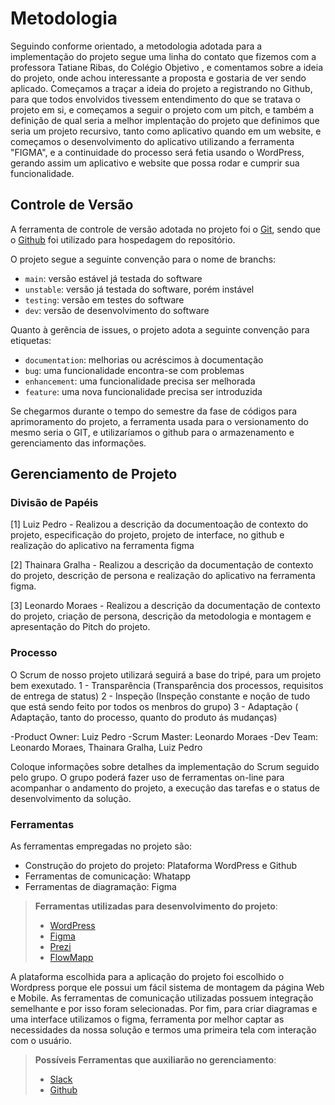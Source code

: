 
# Metodologia

Seguindo conforme orientado, a metodologia adotada para a implementação do projeto segue uma linha do contato que fizemos
com a professora Tatiane Ribas, do Colégio Objetivo , e comentamos sobre a ideia do projeto, onde achou interessante a proposta
e gostaria de ver sendo aplicado. Começamos a traçar a ideia do projeto a registrando no Github, para que todos envolvidos tivessem entendimento
do que se tratava o projeto em si, e começamos a seguir o projeto com um pitch, e também a definição de qual seria a melhor
implentação do projeto que definimos que seria um projeto recursivo, tanto como aplicativo quando em um website, e começamos o desenvolvimento
do aplicativo utilizando a ferramenta "FIGMA", e a continuidade do processo será fetia usando o WordPress, gerando assim um aplicativo e
website que possa rodar e cumprir sua funcionalidade.

## Controle de Versão

A ferramenta de controle de versão adotada no projeto foi o
[Git](https://git-scm.com/), sendo que o [Github](https://github.com)
foi utilizado para hospedagem do repositório.

O projeto segue a seguinte convenção para o nome de branchs:

- `main`: versão estável já testada do software
- `unstable`: versão já testada do software, porém instável
- `testing`: versão em testes do software
- `dev`: versão de desenvolvimento do software

Quanto à gerência de issues, o projeto adota a seguinte convenção para
etiquetas:

- `documentation`: melhorias ou acréscimos à documentação
- `bug`: uma funcionalidade encontra-se com problemas
- `enhancement`: uma funcionalidade precisa ser melhorada
- `feature`: uma nova funcionalidade precisa ser introduzida

Se chegarmos durante o tempo do semestre da fase de códigos para aprimoramento do projeto, a ferramenta usada para o versionamento do mesmo
seria o GIT, e utilizaríamos o github para o armazenamento e gerenciamento das informações. 

## Gerenciamento de Projeto

### Divisão de Papéis

[1] Luiz Pedro - Realizou a descrição da documentoação de contexto do projeto, especificação do projeto, projeto de interface, no github e realização do aplicativo na ferramenta figma

[2] Thainara Gralha - Realizou a descrição da documentação de contexto do projeto, descrição de persona e realização do aplicativo na ferramenta figma.

[3] Leonardo Moraes - Realizou a descrição da documentação de contexto do projeto, criação de persona, descrição da metodologia e montagem e apresentação do Pitch do projeto.

### Processo

O Scrum de nosso projeto utilizará seguirá a base do tripé, para um projeto bem exexutado. 
1 - Transparência (Transparência dos processos, requisitos de entrega de status)
2 - Inspeção (Inspeção constante e noção de tudo que está sendo feito por todos os menbros do grupo)
3 - Adaptação ( Adaptação, tanto do processo, quanto do produto ás mudanças)

-Product Owner: Luiz Pedro 
-Scrum Master: Leonardo Moraes
-Dev Team: Leonardo Moraes, Thainara Gralha, Luiz Pedro

Coloque  informações sobre detalhes da implementação do Scrum seguido pelo grupo. O grupo poderá fazer uso de ferramentas on-line para acompanhar o andamento do projeto, a execução das tarefas e o status de desenvolvimento da solução.

### Ferramentas

As ferramentas empregadas no projeto são:

- Construção do projeto do projeto: Plataforma WordPress e Github
- Ferramentas de comunicação: Whatapp
- Ferramentas de diagramação: Figma

> **Ferramentas utilizadas para desenvolvimento do projeto**:
> - [WordPress](https://wordpress.com/)
> - [Figma](https://figma.com)
> - [Prezi](https://prezi.com)
> - [FlowMapp](https://app.flowmapp.com/)

A plataforma escolhida para a aplicação do projeto foi escolhido o Wordpress porque ele possui um fácil sistema 
de montagem da página Web e Mobile.
As ferramentas de comunicação utilizadas possuem
integração semelhante e por isso foram selecionadas. Por fim, para criar
diagramas e uma interface utilizamos o figma, ferramenta por melhor captar as
necessidades da nossa solução e termos uma primeira tela com interação com o usuário.

 
> **Possíveis Ferramentas que auxiliarão no gerenciamento**:
> - [Slack](https://slack.com/)
> - [Github](https://github.com/)

